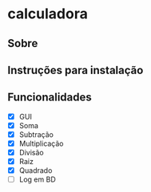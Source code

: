 # calculadora


## Sobre


## Instruções para instalação


## Funcionalidades 

- [X] GUI
- [X] Soma
- [X] Subtração
- [X] Multiplicação
- [X] Divisão 
- [X] Raiz
- [X] Quadrado
- [ ] Log em BD
